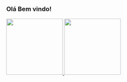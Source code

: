 ### Olá Bem vindo!
<div align="left">
  <a href="https://github.com/edquirino08">
  <img height="150em" src="https://github-readme-stats.vercel.app/api?username=edquirino08&show_icons=true&theme=vue-dark&include_all_commits=true&count_private=true"/>
<img height="150em" src="https://github-readme-stats.vercel.app/api/top-langs/?username=edquirino08&layout=compact&langs_count=7&theme=vue-dark"/>
</div>

  
  
